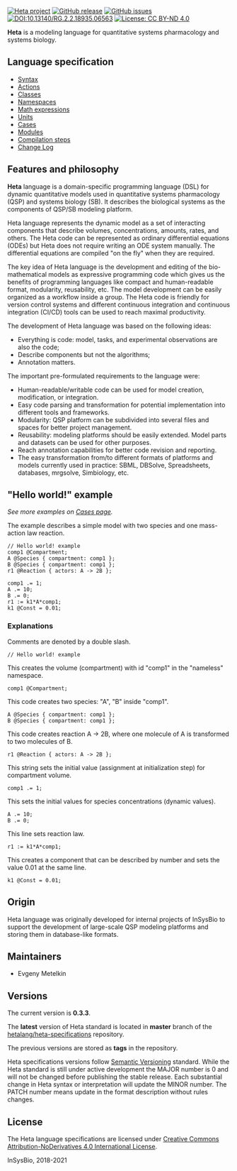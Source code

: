 [![Heta project](https://img.shields.io/badge/%CD%B1-Heta_project-blue)](https://hetalang.github.io/)
[![GitHub release](https://img.shields.io/github/release/hetalang/heta-specifications.svg)](https://github.com/hetalang/heta-specifications/releases/)
[![GitHub issues](https://img.shields.io/github/issues/hetalang/heta-specifications.svg)](https://GitHub.com/hetalang/heta-specifications/issues/)
[![DOI:10.13140/RG.2.2.18935.06563](https://zenodo.org/badge/DOI/10.13140/RG.2.2.14881.35682.svg)](https://doi.org/10.13140/RG.2.2.14881.35682)
[![License: CC BY-ND 4.0](https://img.shields.io/badge/License-CC%20BY--ND%204.0-lightgrey.svg)](http://creativecommons.org/licenses/by-nd/4.0/)

**Heta** is a modeling language for quantitative systems pharmacology and systems biology.

## Language specification

- [Syntax](https://hetalang.github.io/#/specifications/syntax)
- [Actions](https://hetalang.github.io/#/specifications/actions)
- [Classes](https://hetalang.github.io/#/specifications/classes)
- [Namespaces](https://hetalang.github.io/#/specifications/namespaces)
- [Math expressions](https://hetalang.github.io/#/specifications/math)
- [Units](https://hetalang.github.io/#/specifications/units)
- [Cases](https://hetalang.github.io/#/specifications/cases)
- [Modules](https://hetalang.github.io/#/specifications/modules)
- [Compilation steps](chttps://hetalang.github.io/#/specifications/ompilation)
- [Change Log](https://hetalang.github.io/#/specifications/changelog)

## Features and philosophy

**Heta** language is a domain-specific programming language (DSL) for dynamic quantitative models used in quantitative systems pharmacology (QSP) and systems biology (SB). It describes the biological systems as the components of QSP/SB modeling platform.

Heta language represents the dynamic model as a set of interacting components that describe volumes, concentrations, amounts, rates, and others. The Heta code can be represented as ordinary differential equations (ODEs) but Heta does not require writing an ODE system manually. The differential equations are compiled "on the fly" when they are required.

The key idea of Heta language is the development and editing of the bio-mathematical models as expressive programming code which gives us the benefits of programming languages like compact and human-readable format, modularity, reusability, etc. The model development can be easily organized as a workflow inside a group. The Heta code is friendly for version control systems and different continuous integration and continuous integration (CI/CD) tools can be used to reach maximal productivity.

The development of Heta language was based on the following ideas:

-  Everything is code: model, tasks, and experimental observations are also the code;
-  Describe components but not the algorithms;
-  Annotation matters.

The important pre-formulated requirements to the language were:

-  Human-readable/writable code can be used for model creation, modification, or integration.
-  Easy code parsing and transformation for potential implementation into different tools and frameworks.
-  Modularity: QSP platform can be subdivided into several files and spaces for better project management.
-  Reusability: modeling platforms should be easily extended. Model parts and datasets can be used for other purposes.
-  Reach annotation capabilities for better code revision and reporting.
-  The easy transformation from/to different formats of platforms and models currently used in practice: SBML, DBSolve, Spreadsheets, databases, mrgsolve, Simbiology, etc.

## "Hello world!" example

*See more examples on [Cases page](https://hetalang.github.io/#/specifications/cases).*

The example describes a simple model with two species and one mass-action law reaction.

```heta
// Hello world! example
comp1 @Compartment;
A @Species { compartment: comp1 };
B @Species { compartment: comp1 };
r1 @Reaction { actors: A -> 2B };

comp1 .= 1;
A .= 10;
B .= 0;
r1 := k1*A*comp1;
k1 @Const = 0.01;
```

### Explanations

Comments are denoted by a double slash.
```
// Hello world! example
```

This creates the volume (compartment) with id "comp1" in the "nameless" namespace.
```heta
comp1 @Compartment;
```

This code creates two species: "A", "B" inside "comp1".
```
A @Species { compartment: comp1 };
B @Species { compartment: comp1 };
```

This code creates reaction A -> 2B, where one molecule of A is transformed to two molecules of B.
```heta  
r1 @Reaction { actors: A -> 2B };
```

This string sets the initial value (assignment at initialization step) for compartment volume.
```
comp1 .= 1;
```

This sets the initial values for species concentrations (dynamic values).
```
A .= 10;
B .= 0;
```

This line sets reaction law.
```
r1 := k1*A*comp1;
```

This creates a component that can be described by number and sets the value 0.01 at the same line.
```
k1 @Const = 0.01;
```

## Origin

Heta language was originally developed for internal projects of InSysBio to support the development of large-scale QSP modeling platforms and storing them in database-like formats.

## Maintainers

- Evgeny Metelkin

## Versions

The current version is **0.3.3**.

The **latest** version of Heta standard is located in **master** branch of the [hetalang/heta-specifications](https://github.com/hetalang/heta-specifications) repository. 

The previous versions are stored as **tags** in the repository.

Heta specifications versions follow [Semantic Versioning](https://semver.org/) standard. While the Heta standard is still under active development the MAJOR number is 0 and will not be changed before publishing the stable release. Each substantial change in Heta syntax or interpretation will update the MINOR number. The PATCH number means update in the format description without rules changes.

## License
The Heta language specifications are licensed under [Creative Commons Attribution-NoDerivatives 4.0 International License](http://creativecommons.org/licenses/by-nd/4.0/).

InSysBio, 2018-2021
